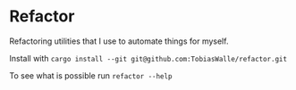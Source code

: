 # Refactor

Refactoring utilities that I use to automate things for myself.

Install with `cargo install --git git@github.com:TobiasWalle/refactor.git`

To see what is possible run `refactor --help`

